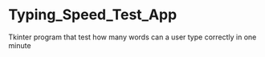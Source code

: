 # Typing_Speed_Test_App
Tkinter program that test how many words can a user type correctly in one minute
